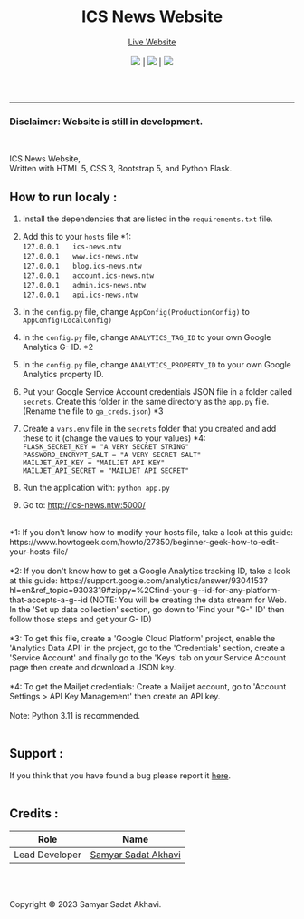 <h1 align="center">ICS News Website</h1>
<p align="center">
  	<a href="https://icsizmir.com/">Live Website</a>
  	<br>
	<br>
	<a href="https://github.com/ICS-Izmir/News-Website/actions/workflows/codeql-analysis.yml"><img src="https://github.com/ICS-Izmir/News-Website/actions/workflows/codeql-analysis.yml/badge.svg"></a>
	|
	<a href="https://github.com/ICS-Izmir/News-Website/blob/main/LICENSE"><img src="https://img.shields.io/github/license/ICS-Izmir/News-Website?color=blue"></a>
	|
	<a href="https://github.com/ICS-Izmir/News-Website/issues"><img src="https://img.shields.io/github/issues/ICS-Izmir/News-Website"></a>
	<br><br>
</p>
<br>

----
### Disclaimer: Website is still in development.

<br>

ICS News Website,<br>
Written with HTML 5, CSS 3, Bootstrap 5, and Python Flask.

## How to run localy :
1. Install the dependencies that are listed in the `requirements.txt` file.
2. Add this to your `hosts` file *1:<br>
	`127.0.0.1` &nbsp;&nbsp;&nbsp;&nbsp; `ics-news.ntw`<br>
	`127.0.0.1` &nbsp;&nbsp;&nbsp;&nbsp; `www.ics-news.ntw`<br>
	`127.0.0.1` &nbsp;&nbsp;&nbsp;&nbsp; `blog.ics-news.ntw`<br>
	`127.0.0.1` &nbsp;&nbsp;&nbsp;&nbsp; `account.ics-news.ntw`<br>
	`127.0.0.1` &nbsp;&nbsp;&nbsp;&nbsp; `admin.ics-news.ntw`<br>
	`127.0.0.1` &nbsp;&nbsp;&nbsp;&nbsp; `api.ics-news.ntw`<br>
	
3. In the `config.py` file, change `AppConfig(ProductionConfig)` to `AppConfig(LocalConfig)`
4. In the `config.py` file, change `ANALYTICS_TAG_ID` to your own Google Analytics G- ID. *2
5. In the `config.py` file, change `ANALYTICS_PROPERTY_ID` to your own Google Analytics property ID.
6. Put your Google Service Account credentials JSON file in a folder called `secrets`. Create this folder in the same directory as the `app.py` file. (Rename the file to `ga_creds.json`) *3
7. Create a `vars.env` file in the `secrets` folder that you created and add these to it (change the values to your values) *4:<br>
	`FLASK_SECRET_KEY = "A VERY SECRET STRING"`<br>
	`PASSWORD_ENCRYPT_SALT = "A VERY SECRET SALT"`<br>
	`MAILJET_API_KEY = "MAILJET API KEY"`<br>
	`MAILJET_API_SECRET = "MAILJET API SECRET"`<br>

8. Run the application with: `python app.py`
9. Go to: http://ics-news.ntw:5000/


<br>
*1: If you don't know how to modify your hosts file, take a look at this guide: https://www.howtogeek.com/howto/27350/beginner-geek-how-to-edit-your-hosts-file/<br>
<br>
*2: If you don't know how to get a Google Analytics tracking ID, take a look at this guide: https://support.google.com/analytics/answer/9304153?hl=en&ref_topic=9303319#zippy=%2Cfind-your-g--id-for-any-platform-that-accepts-a-g--id (NOTE: You will be creating the data stream for Web. In the 'Set up data collection' section, go down to 'Find your "G-" ID' then follow those steps and get your G- ID)<br>
<br>
*3: To get this file, create a 'Google Cloud Platform' project, enable the 'Analytics Data API' in the project, go to the 'Credentials' section, create a 'Service Account' and finally go to the 'Keys' tab on your Service Account page then create and download a JSON key.<br>
<br>
*4: To get the Mailjet credentials: Create a Mailjet account, go to 'Account Settings > API Key Management' then create an API key.<br>
<br>
Note: Python 3.11 is recommended.<br>
<br>

## Support :
If you think that you have found a bug please report it <a href="https://github.com/ICS-Izmir/News-Website/issues">here</a>.
<br>
<br>

## Credits :

| Role           | Name                                                                          |
| -------------- | ----------------------------------------------------------------------------- |
| Lead Developer | <a href="https://github.com/samyarsadat">Samyar Sadat Akhavi</a>              |

<br>
<br>

Copyright © 2023 Samyar Sadat Akhavi.
